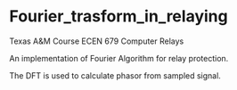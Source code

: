 # Fourier_trasform_in_relaying
Texas A&amp;M Course ECEN 679 Computer Relays


An implementation of Fourier Algorithm for relay protection.

The DFT is used to calculate phasor from sampled signal.
